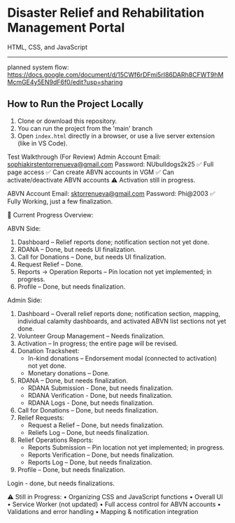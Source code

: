 # Disaster Relief and Rehabilitation Management Portal
HTML, CSS, and JavaScript 

-----

planned system flow: https://docs.google.com/document/d/15CWf6rDFmi5rI86DARh8CFWT9hMMcmGE4y5EN9dF6f0/edit?usp=sharing

## How to Run the Project Locally
1. Clone or download this repository.
2. You can run the project from the 'main' branch
3. Open `index.html` directly in a browser, or use a live server extension (like in VS Code).

<!-- // ================================================== // -->
Test Walkthrough (For Review)
Admin Account
Email: sophiakirstentorrenueva@gmail.com
Password: NUbulldogs2k25
✅ Full page access
✅ Can create ABVN accounts in VGM
✅ Can activate/deactivate ABVN accounts
⚠️ Activation still in progress.

ABVN Account
Email: sktorrenueva@gmail.com
Password: Phi@2003
✅ Fully Working, just a few finalization.

<!-- // ================================================== // -->
📌 Current Progress Overview:

ABVN Side: 
1. Dashboard – Relief reports done; notification section not yet done.
2. RDANA – Done, but needs UI finalization.
3. Call for Donations – Done, but needs UI finalization.
4. Request Relief – Done.
5. Reports → Operation Reports – Pin location not yet implemented; in progress.
6. Profile – Done, but needs finalization.

Admin Side:
1. Dashboard – Overall relief reports done; notification section, mapping, individual calamity dashboards, and activated ABVN list sections not yet done.
2. Volunteer Group Management – Needs finalization.
3. Activation – In progress; the entire page will be revised.
4. Donation Tracksheet:
    - In-kind donations – Endorsement modal (connected to activation) not yet done.
    - Monetary donations – Done.
5. RDANA – Done, but needs finalization.
    - RDANA Submission - Done, but needs finalization.
    - RDANA Verification - Done, but needs finalization.
    - RDANA Logs - Done, but needs finalization.
6. Call for Donations – Done, but needs finalization.
7. Relief Requests:
    - Request a Relief – Done, but needs finalization.
    - Reliefs Log – Done, but needs finalization.
8. Relief Operations Reports:
    - Reports Submission – Pin location not yet implemented; in progress.
    - Reports Verification – Done, but needs finalization.
    - Reports Log – Done, but needs finalization.
9. Profile – Done, but needs finalization.

Login - done, but needs finalizations.

⚠️ Still in Progress:
• Organizing CSS and JavaScript functions
• Overall UI 
• Service Worker (not updated)
• Full access control for ABVN accounts
• Validations and error handling
• Mapping & notification integration